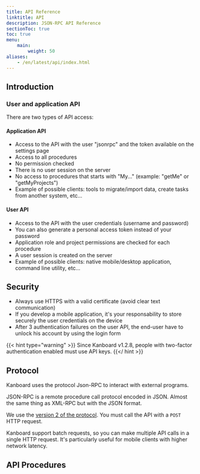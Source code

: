 ```yaml
---
title: API Reference
linktitle: API
description: JSON-RPC API Reference
sectionToc: true
toc: true
menu:
    main:
        weight: 50
aliases:
    - /en/latest/api/index.html
---
```


Introduction
------------

### User and application API

There are two types of API access:

#### Application API

- Access to the API with the user "jsonrpc" and the token available on
    the settings page
- Access to all procedures
- No permission checked
- There is no user session on the server
- No access to procedures that starts with "My..." (example: "getMe"
    or "getMyProjects")
- Example of possible clients: tools to migrate/import data, create
    tasks from another system, etc...

#### User API

- Access to the API with the user credentials (username and password)
- You can also generate a personal access token instead of your
    password
- Application role and project permissions are checked for each
    procedure
- A user session is created on the server
- Example of possible clients: native mobile/desktop application,
    command line utility, etc...

Security
--------

- Always use HTTPS with a valid certificate (avoid clear text
    communication)
- If you develop a mobile application, it\'s your responsability to
    store securely the user credentials on the device
- After 3 authentication failures on the user API, the end-user have
    to unlock his account by using the login form

{{< hint type="warning" >}}
Since Kanboard v1.2.8, people with two-factor authentication enabled must use API keys.
{{</ hint >}}

## Protocol

Kanboard uses the protocol Json-RPC to interact with external programs.

JSON-RPC is a remote procedure call protocol encoded in JSON. Almost the
same thing as XML-RPC but with the JSON format.

We use the [version 2 of the
protocol](http://www.jsonrpc.org/specification). You must call the API
with a `POST` HTTP request.

Kanboard support batch requests, so you can make multiple API calls in a
single HTTP request. It's particularly useful for mobile clients with
higher network latency.

## API Procedures

